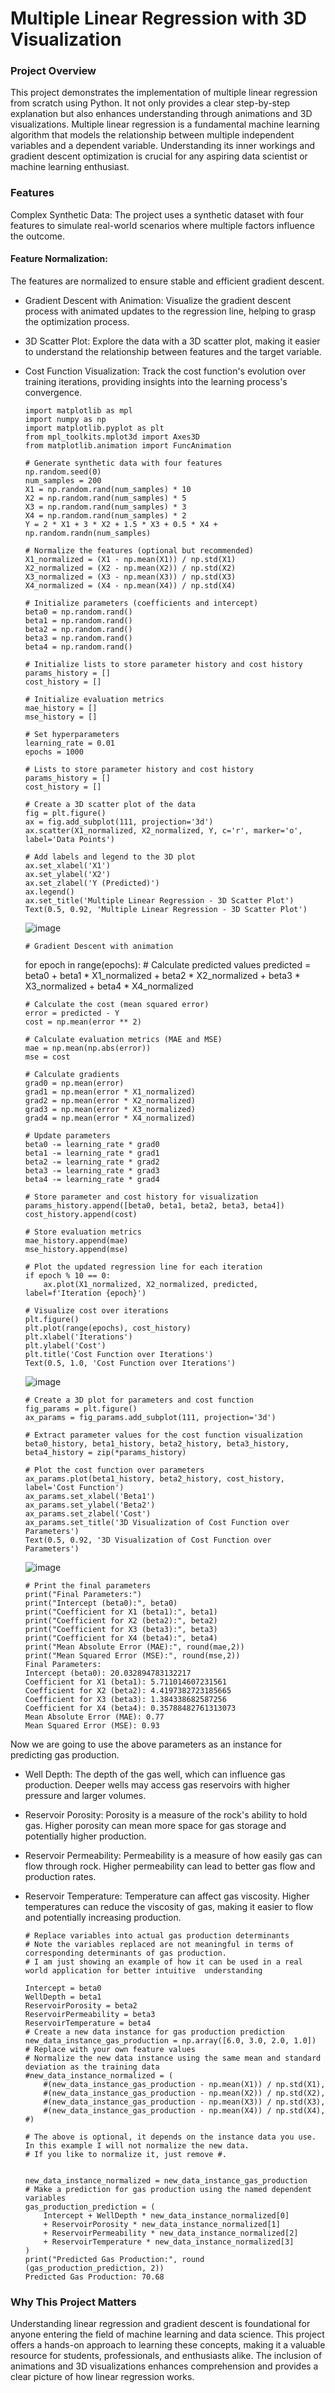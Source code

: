 # Multiple Linear Regression with 3D Visualization
### Project Overview
This project demonstrates the implementation of multiple linear regression from scratch using Python. It not only provides a clear step-by-step explanation but also enhances understanding through animations and 3D visualizations. Multiple linear regression is a fundamental machine learning algorithm that models the relationship between multiple independent variables and a dependent variable. Understanding its inner workings and gradient descent optimization is crucial for any aspiring data scientist or machine learning enthusiast.

### Features
Complex Synthetic Data:
The project uses a synthetic dataset with four features to simulate real-world scenarios where multiple factors influence the outcome.

#### Feature Normalization:
The features are normalized to ensure stable and efficient gradient descent.

* Gradient Descent with Animation:
Visualize the gradient descent process with animated updates to the regression line, helping to grasp the optimization process.

* 3D Scatter Plot:
Explore the data with a 3D scatter plot, making it easier to understand the relationship between features and the target variable.

* Cost Function Visualization:
Track the cost function's evolution over training iterations, providing insights into the learning process's convergence.

      import matplotlib as mpl
      import numpy as np
      import matplotlib.pyplot as plt
      from mpl_toolkits.mplot3d import Axes3D
      from matplotlib.animation import FuncAnimation  
    
      # Generate synthetic data with four features
      np.random.seed(0)
      num_samples = 200
      X1 = np.random.rand(num_samples) * 10
      X2 = np.random.rand(num_samples) * 5
      X3 = np.random.rand(num_samples) * 3
      X4 = np.random.rand(num_samples) * 2
      Y = 2 * X1 + 3 * X2 + 1.5 * X3 + 0.5 * X4 + np.random.randn(num_samples)
    
      # Normalize the features (optional but recommended)
      X1_normalized = (X1 - np.mean(X1)) / np.std(X1)
      X2_normalized = (X2 - np.mean(X2)) / np.std(X2)
      X3_normalized = (X3 - np.mean(X3)) / np.std(X3)
      X4_normalized = (X4 - np.mean(X4)) / np.std(X4)
    
      # Initialize parameters (coefficients and intercept)
      beta0 = np.random.rand()
      beta1 = np.random.rand()
      beta2 = np.random.rand()
      beta3 = np.random.rand()
      beta4 = np.random.rand()
      
      # Initialize lists to store parameter history and cost history
      params_history = []
      cost_history = []
      
      # Initialize evaluation metrics
      mae_history = []
      mse_history = []
    
      # Set hyperparameters
      learning_rate = 0.01
      epochs = 1000
    
      # Lists to store parameter history and cost history
      params_history = []
      cost_history = []
    
      # Create a 3D scatter plot of the data
      fig = plt.figure()
      ax = fig.add_subplot(111, projection='3d')
      ax.scatter(X1_normalized, X2_normalized, Y, c='r', marker='o', label='Data Points')
      
      # Add labels and legend to the 3D plot
      ax.set_xlabel('X1')
      ax.set_ylabel('X2')
      ax.set_zlabel('Y (Predicted)')
      ax.legend()
      ax.set_title('Multiple Linear Regression - 3D Scatter Plot')
      Text(0.5, 0.92, 'Multiple Linear Regression - 3D Scatter Plot')

  ![image](https://github.com/RediZypce/MultipleRegression_fromScratch/assets/109640560/f120384a-707e-4524-8bf8-e7455b3b992b)

  
      # Gradient Descent with animation
  for epoch in range(epochs):
      # Calculate predicted values
      predicted = beta0 + beta1 * X1_normalized + beta2 * X2_normalized + beta3 * X3_normalized + beta4 * X4_normalized
      
      # Calculate the cost (mean squared error)
      error = predicted - Y
      cost = np.mean(error ** 2)
      
      # Calculate evaluation metrics (MAE and MSE)
      mae = np.mean(np.abs(error))
      mse = cost
      
      # Calculate gradients
      grad0 = np.mean(error)
      grad1 = np.mean(error * X1_normalized)
      grad2 = np.mean(error * X2_normalized)
      grad3 = np.mean(error * X3_normalized)
      grad4 = np.mean(error * X4_normalized)
      
      # Update parameters
      beta0 -= learning_rate * grad0
      beta1 -= learning_rate * grad1
      beta2 -= learning_rate * grad2
      beta3 -= learning_rate * grad3
      beta4 -= learning_rate * grad4
      
      # Store parameter and cost history for visualization
      params_history.append([beta0, beta1, beta2, beta3, beta4])
      cost_history.append(cost)
      
      # Store evaluation metrics
      mae_history.append(mae)
      mse_history.append(mse)
      
      # Plot the updated regression line for each iteration
      if epoch % 10 == 0:
          ax.plot(X1_normalized, X2_normalized, predicted, label=f'Iteration {epoch}')

      # Visualize cost over iterations
      plt.figure()
      plt.plot(range(epochs), cost_history)
      plt.xlabel('Iterations')
      plt.ylabel('Cost')
      plt.title('Cost Function over Iterations')
      Text(0.5, 1.0, 'Cost Function over Iterations')

  ![image](https://github.com/RediZypce/MultipleRegression_fromScratch/assets/109640560/0b3069d6-30d9-45df-b81c-159d535b4621)

  
      # Create a 3D plot for parameters and cost function
      fig_params = plt.figure()
      ax_params = fig_params.add_subplot(111, projection='3d')
      
      # Extract parameter values for the cost function visualization
      beta0_history, beta1_history, beta2_history, beta3_history, beta4_history = zip(*params_history)
      
      # Plot the cost function over parameters
      ax_params.plot(beta1_history, beta2_history, cost_history, label='Cost Function')
      ax_params.set_xlabel('Beta1')
      ax_params.set_ylabel('Beta2')
      ax_params.set_zlabel('Cost')
      ax_params.set_title('3D Visualization of Cost Function over Parameters')
      Text(0.5, 0.92, '3D Visualization of Cost Function over Parameters')

  ![image](https://github.com/RediZypce/MultipleRegression_fromScratch/assets/109640560/8a119700-8ab4-4033-9be5-8a6a8c07d041)

  
      # Print the final parameters
      print("Final Parameters:")
      print("Intercept (beta0):", beta0)
      print("Coefficient for X1 (beta1):", beta1)
      print("Coefficient for X2 (beta2):", beta2)
      print("Coefficient for X3 (beta3):", beta3)
      print("Coefficient for X4 (beta4):", beta4)
      print("Mean Absolute Error (MAE):", round(mae,2))
      print("Mean Squared Error (MSE):", round(mse,2))
      Final Parameters:
      Intercept (beta0): 20.032894783132217
      Coefficient for X1 (beta1): 5.711014607231561
      Coefficient for X2 (beta2): 4.4197382723185665
      Coefficient for X3 (beta3): 1.384338682587256
      Coefficient for X4 (beta4): 0.35788482761313073
      Mean Absolute Error (MAE): 0.77
      Mean Squared Error (MSE): 0.93

Now we are going to use the above parameters as an instance for predicting gas production.

* Well Depth:
The depth of the gas well, which can influence gas production. Deeper wells may access gas reservoirs with higher pressure and larger volumes.

* Reservoir Porosity:
Porosity is a measure of the rock's ability to hold gas. Higher porosity can mean more space for gas storage and potentially higher production.

* Reservoir Permeability:
Permeability is a measure of how easily gas can flow through rock. Higher permeability can lead to better gas flow and production rates.

* Reservoir Temperature:
Temperature can affect gas viscosity. Higher temperatures can reduce the viscosity of gas, making it easier to flow and potentially increasing production.

      # Replace variables into actual gas production determinants 
      # Note the variables replaced are not meaningful in terms of corresponding determinants of gas production.
      # I am just showing an example of how it can be used in a real world application for better intuitive  understanding
      
      Intercept = beta0 
      WellDepth = beta1 
      ReservoirPorosity = beta2 
      ReservoirPermeability = beta3 
      ReservoirTemperature = beta4 
      # Create a new data instance for gas production prediction
      new_data_instance_gas_production = np.array([6.0, 3.0, 2.0, 1.0])  # Replace with your own feature values
      # Normalize the new data instance using the same mean and standard deviation as the training data
      #new_data_instance_normalized = (
          #(new_data_instance_gas_production - np.mean(X1)) / np.std(X1),
          #(new_data_instance_gas_production - np.mean(X2)) / np.std(X2),
          #(new_data_instance_gas_production - np.mean(X3)) / np.std(X3),
          #(new_data_instance_gas_production - np.mean(X4)) / np.std(X4),
      #)
      
      # The above is optional, it depends on the instance data you use. In this example I will not normalize the new data.
      # If you like to normalize it, just remove #.
      
      
      new_data_instance_normalized = new_data_instance_gas_production
      # Make a prediction for gas production using the named dependent variables
      gas_production_prediction = (
          Intercept + WellDepth * new_data_instance_normalized[0]
          + ReservoirPorosity * new_data_instance_normalized[1]
          + ReservoirPermeability * new_data_instance_normalized[2]
          + ReservoirTemperature * new_data_instance_normalized[3]
      )
      print("Predicted Gas Production:", round (gas_production_prediction, 2))
      Predicted Gas Production: 70.68

### Why This Project Matters
Understanding linear regression and gradient descent is foundational for anyone entering the field of machine learning and data science. This project offers a hands-on approach to learning these concepts, making it a valuable resource for students, professionals, and enthusiasts alike. The inclusion of animations and 3D visualizations enhances comprehension and provides a clear picture of how linear regression works.
